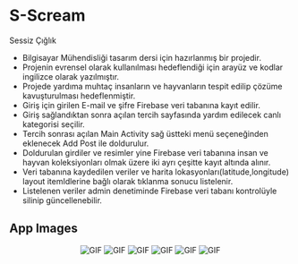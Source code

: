 # S-Scream

Sessiz Çığlık

* Bilgisayar Mühendisliği tasarım dersi için hazırlanmış bir projedir.<br>
* Projenin evrensel olarak kullanılması hedeflendiği için arayüz ve kodlar ingilizce olarak yazılmıştır.<br>
* Projede yardıma muhtaç insanların ve hayvanların tespit edilip çözüme kavuşturulması hedeflenmiştir.<br>
* Giriş için girilen E-mail ve şifre Firebase veri tabanına kayıt edilir.<br>
* Giriş sağlandıktan sonra açılan tercih sayfasında yardım edilecek canlı kategorisi seçilir.<br>
* Tercih sonrası açılan Main Activity sağ üstteki menü seçeneğinden eklenecek Add Post ile doldurulur.<br>
* Doldurulan girdiler ve resimler yine Firebase veri tabanına insan ve hayvan koleksiyonları olmak üzere iki ayrı çeşitte kayıt altında alınır.<br>
* Veri tabanına kaydedilen veriler ve harita lokasyonları(latitude,longitude) layout itemIdlerine bağlı olarak tıklanma sonucu listelenir.<br>
* Listelenen veriler admin denetiminde Firebase veri tabanı kontrolüyle silinip güncellenebilir.<br>


App Images
--------------
<p align="center">
  <img src="https://user-images.githubusercontent.com/71982171/183270688-a1deb04a-a2cb-4a42-b985-30b1a0f6d931.png" alt="GIF" />
  <img src="https://user-images.githubusercontent.com/71982171/148653904-355f8418-e976-4c95-ab82-0e1877547e98.png" alt="GIF" />
  <img src="https://user-images.githubusercontent.com/71982171/148654298-b06f7dd9-1f32-46f8-ad5f-11f4c92701b7.png" alt="GIF" />
  <img src="https://user-images.githubusercontent.com/71982171/148654297-63657b65-dd7e-4a3d-8a1e-469335d589ea.png" alt="GIF" />
  <img src="https://user-images.githubusercontent.com/71982171/148653906-66e29c6e-6712-4bf7-8d5b-0fbebe76fc8c.png" alt="GIF" />
  <img src="https://user-images.githubusercontent.com/71982171/148653908-436e3949-6f85-4c73-80de-ddd75da9b9f3.png" alt="GIF" />
  
</p>
